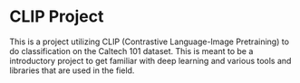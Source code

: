 # CLIP Project

This is a project utilizing CLIP (Contrastive Language-Image Pretraining) to do classification on the Caltech 101 dataset. This is meant to be a introductory project to get familiar with deep learning and various tools and libraries that are used in the field.
